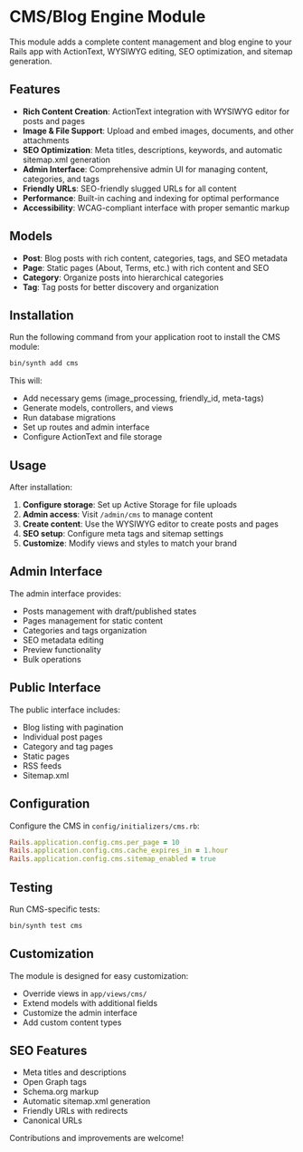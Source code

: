# CMS/Blog Engine Module

This module adds a complete content management and blog engine to your Rails app with ActionText, WYSIWYG editing, SEO optimization, and sitemap generation.

## Features

- **Rich Content Creation**: ActionText integration with WYSIWYG editor for posts and pages
- **Image & File Support**: Upload and embed images, documents, and other attachments
- **SEO Optimization**: Meta titles, descriptions, keywords, and automatic sitemap.xml generation
- **Admin Interface**: Comprehensive admin UI for managing content, categories, and tags
- **Friendly URLs**: SEO-friendly slugged URLs for all content
- **Performance**: Built-in caching and indexing for optimal performance
- **Accessibility**: WCAG-compliant interface with proper semantic markup

## Models

- **Post**: Blog posts with rich content, categories, tags, and SEO metadata
- **Page**: Static pages (About, Terms, etc.) with rich content and SEO
- **Category**: Organize posts into hierarchical categories
- **Tag**: Tag posts for better discovery and organization

## Installation

Run the following command from your application root to install the CMS module:

```bash
bin/synth add cms
```

This will:
- Add necessary gems (image_processing, friendly_id, meta-tags)
- Generate models, controllers, and views
- Run database migrations
- Set up routes and admin interface
- Configure ActionText and file storage

## Usage

After installation:

1. **Configure storage**: Set up Active Storage for file uploads
2. **Admin access**: Visit `/admin/cms` to manage content
3. **Create content**: Use the WYSIWYG editor to create posts and pages
4. **SEO setup**: Configure meta tags and sitemap settings
5. **Customize**: Modify views and styles to match your brand

## Admin Interface

The admin interface provides:
- Posts management with draft/published states
- Pages management for static content
- Categories and tags organization
- SEO metadata editing
- Preview functionality
- Bulk operations

## Public Interface

The public interface includes:
- Blog listing with pagination
- Individual post pages
- Category and tag pages
- Static pages
- RSS feeds
- Sitemap.xml

## Configuration

Configure the CMS in `config/initializers/cms.rb`:

```ruby
Rails.application.config.cms.per_page = 10
Rails.application.config.cms.cache_expires_in = 1.hour
Rails.application.config.cms.sitemap_enabled = true
```

## Testing

Run CMS-specific tests:

```bash
bin/synth test cms
```

## Customization

The module is designed for easy customization:
- Override views in `app/views/cms/`
- Extend models with additional fields
- Customize the admin interface
- Add custom content types

## SEO Features

- Meta titles and descriptions
- Open Graph tags
- Schema.org markup
- Automatic sitemap.xml generation
- Friendly URLs with redirects
- Canonical URLs

Contributions and improvements are welcome!